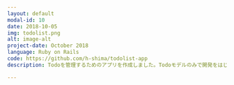 ```yaml
---
layout: default
modal-id: 10
date: 2018-10-05
img: todolist.png
alt: image-alt
project-date: October 2018
language: Ruby on Rails
code: https://github.com/h-shima/todolist-app
description: Todoを管理するためのアプリを作成しました。Todoモデルのみで開発をはじめ他のですが、途中からUserモデルを追加し１対多のテーブル構造を持つアプリにしました。<a href="https://hiroki-todolist.herokuapp.com/" target="_blank">サイトはこちら</a>

---
```

